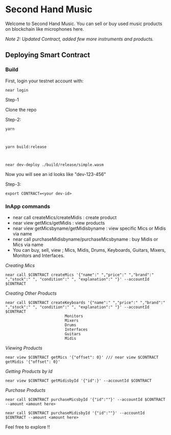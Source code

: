 # Second Hand Music
Welcome to Second Hand Music. You can sell or buy used music products on blockchain like microphones here.


*Note 2: Updated Contract, added few more instruments and products.*
## Deploying Smart Contract
### Build
First, login your testnet account with:
    
    near login
    


Step-1



Clone the repo
    
    
    

Step-2:
    
    yarn
    

    
    yarn build:release
    

    
    near dev-deploy ./build/release/simple.wasm
    

 Now you will see an id looks like "dev-123-456"

Step-3: 
    
    export CONTRACT=<your dev-id>
    


### InApp commands
 
- near call createMics/createMidis : create product
- near view getMics/getMidis : view products
- near view getMicsbyname/getMidisbyname : view specific Mics or Midis via name
- near call purchaseMidisbyname/purchaseMicsbyname : buy Midis or Mics via name
- You can buy, sell, view ; Mics, Midis, Drums, Keyboards, Guitars, Mixers, Monitors and Interfaces.
 

 *Creating Mics*
    
    near call $CONTRACT createMics '{"name":" ","price":" ","brand":" ","stock":" ", "condition":" ", "explanation":" "}' --accountId $CONTRACT 
 
 *Creating Other Products*
    
    near call $CONTRACT createKeyboards '{"name":" ","price":" ","brand":" ","stock":" ", "condition":" ", "explanation":" "}' --accountId $CONTRACT
                              Monitors 
                              Mixers
                              Drums
                              Interfaces
                              Guitars 
                              Midis
 
 *Viewing Products*
    
    near view $CONTRACT getMics '{"offset": 0}' /// near view $CONTRACT getMidis '{"offset": 0}'

 *Getting Products by Id*

    near view $CONTRACT getMidisbyId '{"id":}' --accountId $CONTRACT

 *Purchase Products*

    near call $CONTRACT purchaseMicsbyId '{"id":""}' --accountId $CONTRACT --amount <amount here>

    near call $CONTRACT purchaseMidisbyId '{"id":""}' --accountId $CONTRACT --amount <amount here>


Feel free to explore !!

    




